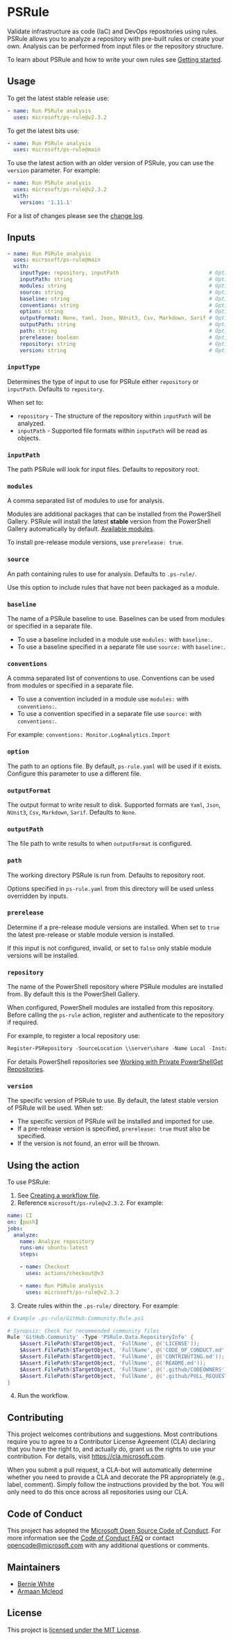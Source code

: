 # PSRule

Validate infrastructure as code (IaC) and DevOps repositories using rules.
PSRule allows you to analyze a repository with pre-built rules or create your own.
Analysis can be performed from input files or the repository structure.

To learn about PSRule and how to write your own rules see [Getting started][1].

  [1]: https://microsoft.github.io/PSRule/v2/quickstart/standalone-rule/

## Usage

To get the latest stable release use:

```yaml
- name: Run PSRule analysis
  uses: microsoft/ps-rule@v2.3.2
```

To get the latest bits use:

```yaml
- name: Run PSRule analysis
  uses: microsoft/ps-rule@main
```

To use the latest action with an older version of PSRule, you can use the `version` parameter.
For example:

```yaml
- name: Run PSRule analysis
  uses: microsoft/ps-rule@v2.3.2
  with:
    version: '1.11.1'
```

For a list of changes please see the [change log][2].

  [2]: CHANGELOG.md

## Inputs

```yaml
- name: Run PSRule analysis
  uses: microsoft/ps-rule@main
  with:
    inputType: repository, inputPath                             # Optional. Determines the type of input to use for PSRule.
    inputPath: string                                            # Optional. The path PSRule will look for files to validate.
    modules: string                                              # Optional. A comma separated list of modules to use for analysis.
    source: string                                               # Optional. A path containing rules to use for analysis.
    baseline: string                                             # Optional. The name of a PSRule baseline to use.
    conventions: string                                          # Optional. A comma separated list of conventions to use.
    option: string                                               # Optional. The path to an options file.
    outputFormat: None, Yaml, Json, NUnit3, Csv, Markdown, Sarif # Optional. The format to use when writing results to disk.
    outputPath: string                                           # Optional. The file path to write results to.
    path: string                                                 # Optional. The working directory PSRule is run from.
    prerelease: boolean                                          # Optional. Determine if a pre-release module version is installed.
    repository: string                                           # Optional. The name of the PowerShell repository where PSRule modules are installed from.
    version: string                                              # Optional. The specific version of PSRule to use.
```

### `inputType`

Determines the type of input to use for PSRule either `repository` or `inputPath`.
Defaults to `repository`.

When set to:

- `repository` - The structure of the repository within `inputPath` will be analyzed.
- `inputPath` - Supported file formats within `inputPath` will be read as objects.

### `inputPath`

The path PSRule will look for input files.
Defaults to repository root.

### `modules`

A comma separated list of modules to use for analysis.

Modules are additional packages that can be installed from the PowerShell Gallery.
PSRule will install the latest **stable** version from the PowerShell Gallery automatically by default.
[Available modules][3].

To install pre-release module versions, use `prerelease: true`.

  [3]: https://www.powershellgallery.com/packages?q=Tags%3A%22PSRule-rules%22

### `source`

An path containing rules to use for analysis.
Defaults to `.ps-rule/`.

Use this option to include rules that have not been packaged as a module.

### `baseline`

The name of a PSRule baseline to use.
Baselines can be used from modules or specified in a separate file.

- To use a baseline included in a module use `modules:` with `baseline:`.
- To use a baseline specified in a separate file use `source:` with `baseline:`.

### `conventions`

A comma separated list of conventions to use.
Conventions can be used from modules or specified in a separate file.

- To use a convention included in a module use `modules:` with `conventions:`.
- To use a convention specified in a separate file use `source:` with `conventions:`.

For example: `conventions: Monitor.LogAnalytics.Import`

### `option`

The path to an options file.
By default, `ps-rule.yaml` will be used if it exists.
Configure this parameter to use a different file.

### `outputFormat`

The output format to write result to disk.
Supported formats are `Yaml`, `Json`, `NUnit3`, `Csv`, `Markdown`, `Sarif`.
Defaults to `None`.

### `outputPath`

The file path to write results to when `outputFormat` is configured.

### `path`

The working directory PSRule is run from.
Defaults to repository root.

Options specified in `ps-rule.yaml` from this directory will be used unless overridden by inputs.

### `prerelease`

Determine if a pre-release module versions are installed.
When set to `true` the latest pre-release or stable module version is installed.

If this input is not configured, invalid, or set to `false` only stable module versions will be installed.

### `repository`

The name of the PowerShell repository where PSRule modules are installed from.
By default this is the PowerShell Gallery.

When configured, PowerShell modules are installed from this repository.
Before calling the `ps-rule` action, register and authenticate to the repository if required.

For example, to register a local repository use:

```powershell
Register-PSRepository -SourceLocation \\server\share -Name Local -InstallationPolicy Trusted;
```

For details PowerShell repositories see [Working with Private PowerShellGet Repositories][4].

  [4]: https://docs.microsoft.com/powershell/scripting/gallery/how-to/working-with-local-psrepositories

### `version`

The specific version of PSRule to use.
By default, the latest stable version of PSRule will be used.
When set:

- The specific version of PSRule will be installed and imported for use.
- If a pre-release version is specified, `prerelease: true` must also be specified.
- If the version is not found, an error will be thrown.

## Using the action

To use PSRule:

1. See [Creating a workflow file](https://help.github.com/en/articles/configuring-a-workflow#creating-a-workflow-file).
2. Reference `microsoft/ps-rule@v2.3.2`.
For example:

```yaml
name: CI
on: [push]
jobs:
  analyze:
    name: Analyze repository
    runs-on: ubuntu-latest
    steps:

    - name: Checkout
      uses: actions/checkout@v3

    - name: Run PSRule analysis
      uses: microsoft/ps-rule@v2.3.2
```

3. Create rules within the `.ps-rule/` directory.
For example:

```powershell
# Example .ps-rule/GitHub.Community.Rule.ps1

# Synopsis: Check for recommended community files
Rule 'GitHub.Community' -Type 'PSRule.Data.RepositoryInfo' {
    $Assert.FilePath($TargetObject, 'FullName', @('LICENSE'));
    $Assert.FilePath($TargetObject, 'FullName', @('CODE_OF_CONDUCT.md'));
    $Assert.FilePath($TargetObject, 'FullName', @('CONTRIBUTING.md'));
    $Assert.FilePath($TargetObject, 'FullName', @('README.md'));
    $Assert.FilePath($TargetObject, 'FullName', @('.github/CODEOWNERS'));
    $Assert.FilePath($TargetObject, 'FullName', @('.github/PULL_REQUEST_TEMPLATE.md'));
}
```

4. Run the workflow.

## Contributing

This project welcomes contributions and suggestions. Most contributions require you to
agree to a Contributor License Agreement (CLA) declaring that you have the right to,
and actually do, grant us the rights to use your contribution. For details, visit
https://cla.microsoft.com.

When you submit a pull request, a CLA-bot will automatically determine whether you need
to provide a CLA and decorate the PR appropriately (e.g., label, comment). Simply follow the
instructions provided by the bot. You will only need to do this once across all repositories using our CLA.

## Code of Conduct

This project has adopted the [Microsoft Open Source Code of Conduct](https://opensource.microsoft.com/codeofconduct/).
For more information see the [Code of Conduct FAQ](https://opensource.microsoft.com/codeofconduct/faq/)
or contact [opencode@microsoft.com](mailto:opencode@microsoft.com) with any additional questions or comments.

## Maintainers

- [Bernie White](https://github.com/BernieWhite)
- [Armaan Mcleod](https://github.com/ArmaanMcleod)

## License

This project is [licensed under the MIT License](LICENSE).
